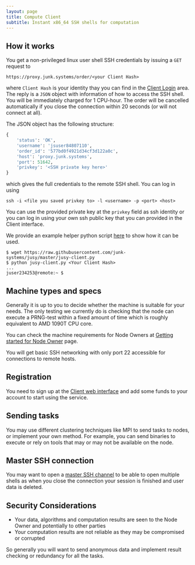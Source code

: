 ```yaml
---
layout: page
title: Compute Client
subtitle: Instant x86_64 SSH shells for computation 
---
```


## How it works

You get a non-privileged linux user shell SSH credentials by issuing a `GET` request to 

~~~
https://proxy.junk.systems/order/<your Client Hash>
~~~

where `Client Hash` is your identity thay you can find in the [Client Login](https://junk.systems/client/) area. The reply is a `JSON` object with information of how to access the SSH shell. You will be immediately charged for 1 CPU-hour. The order will be cancelled automatically if you close the connection within 20 seconds (or will not connect at all).

The JSON object has the following structure: 

```python
{
    'status': 'OK', 
    'username': 'jsuser84807110', 
    'order_id': '577bd0f4921d34cf3d122a0c', 
    'host': 'proxy.junk.systems', 
    'port': 51642, 
    'privkey': '<SSH private key here>'
}
```

which gives the full credentials to the remote SSH shell. You can log in using 

~~~
ssh -i <file you saved privkey to> -l <username> -p <port> <host>
~~~

You can use the provided private key at the `privkey` field as ssh identity or you can log in using your own ssh public key that you can provided in the Client interface.

We provide an example helper python script [here](https://github.com/junk-systems/jusy/blob/master/jusy-client.py) to show how it can be used.

~~~
$ wget https://raw.githubusercontent.com/junk-systems/jusy/master/jusy-client.py
$ python jusy-client.py <Your Client Hash>
...
juser234253@remote:~ $
~~~

## Machine types and specs

Generally it is up to you to decide whether the machine is suitable for your needs. The only testing we currently do is checking that the node can execute a PRNG-test within a fixed amount of time which is roughly equivalent to AMD 1090T CPU core.

You can check the machine requirements for Node Owners at [Getting started for Node Owner](/nodeowner) page.

You will get basic SSH networking with only port 22 accessible for connections to remote hosts.

## Registration

You need to sign up at the [Client web interface](/client) and add some funds to your account to start using the service.

## Sending tasks

You may use different clustering techniques like MPI to send tasks to nodes, or implement your own method. For example, you can send binaries to execute or rely on tools that may or may not be available on the node.

## Master SSH connection 

You may want to open a [master SSH channel](http://unix.stackexchange.com/questions/33557/using-an-already-established-ssh-channel) to be able to open multiple shells as when you close the connection your session is finished and user data is deleted.

## Security Considerations

- Your data, algorithms and computation results are seen to the Node Owner and potentially to other parties
- Your computation results are not reliable as they may be compromised or corrupted

So generally you will want to send anonymous data and implement result checking or redundancy for all the tasks.